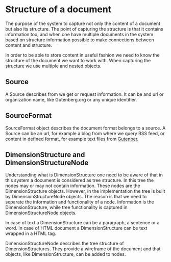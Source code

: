 # Structure of a document

The purpose of the system to capture not only the content of a document but also its structure.
The point of capturing the structure is that it contains information too, and when one have
multiple documents in the system based on structure information possible to make connections
between content and structure.

In order to be able to store content in useful fashion we need to know the structure of the 
document we want to work with. When capturing the structure we use multiple and nested objects.

## Source

A Source describes from we get or request information. It can be and url or organization name,
like Gutenberg.org or any unique identifier.

## SourceFormat

SourceFormat object describes the document format belongs to a source. A Source can be an url,
for example a blog from where we query RSS feed, or content in defined format, for example
text files from [Gutenber](https://gutenberg.org).

## DimensionStructure and DimensionStructureNode

Understanding what is DimensionStructure one need to be aware of that in this system a 
document is considered as tree structure. In this tree the nodes may or may not contain
information. These nodes are the DimensionStructure objects. However, in the implementation
the tree is built by DimensionStructureNode objects. The reason is that we need to separate 
the information and functionality of a node. Information is the DimensionStructure, while
tree functionality is captured in DimensionStructureNode objects.

In case of text a DimensionStructure can be a paragraph, a sentence or a word. In case of HTML
document a DimensionStructure can be text wrapped in a HTML tag.

DimensionStructureNode describes the tree structure of DimensionStructures. They provide a wireframe
of the document and that objects, like DimensionStructure, can be added to nodes.